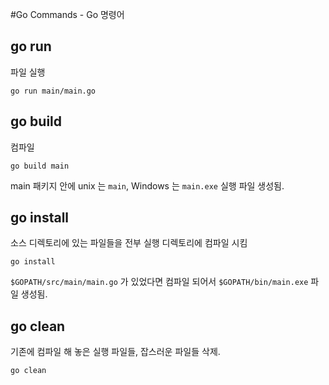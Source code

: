 #Go Commands - Go 명령어

## go run
파일 실행
```
go run main/main.go
```

## go build
컴파일
```
go build main
```
main 패키지 안에 unix 는 `main`, Windows 는 `main.exe` 실행 파일 생성됨.

## go install
소스 디렉토리에 있는 파일들을 전부 실행 디렉토리에 컴파일 시킴
```
go install
```
`$GOPATH/src/main/main.go` 가 있었다면 컴파일 되어서
`$GOPATH/bin/main.exe` 파일 생성됨.

## go clean
기존에 컴파일 해 놓은 실행 파일들, 잡스러운 파일들 삭제.
```
go clean
```
